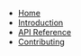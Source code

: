 * [Home](index.md)
* [Introduction](intro/)
* [API Reference](reference/)
* [Contributing](CONTRIBUTING.md)
